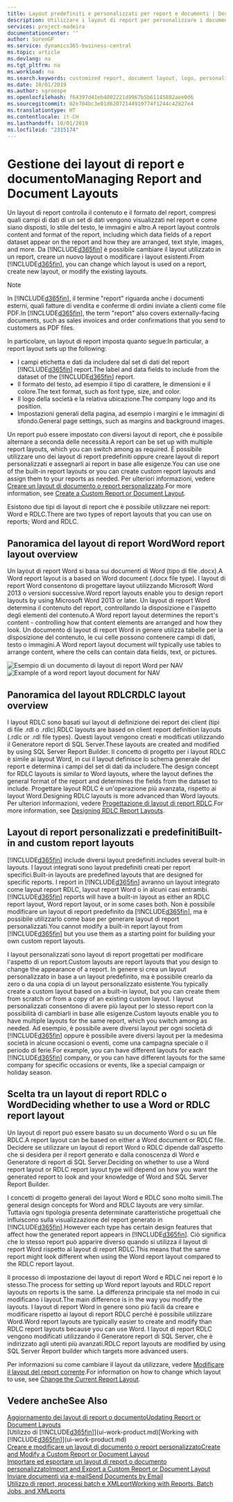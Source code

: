 ```yaml
---
title: Layout predefiniti e personalizzati per report e documenti | Documenti Microsoft
description: Utilizzare i layout di report per personalizzare i documenti, ad esempio, per personalizzare il carattere, il logo o le impostazioni della pagina di file PDF da inviare ai clienti.
services: project-madeira
documentationcenter: ''
author: SorenGP
ms.service: dynamics365-business-central
ms.topic: article
ms.devlang: na
ms.tgt_pltfrm: na
ms.workload: na
ms.search.keywords: customized report, document layout, logo, personalize
ms.date: 10/01/2019
ms.author: sgroespe
ms.openlocfilehash: f64397d41eb4002221d9967b5b61145882aee0d6
ms.sourcegitcommit: 02e704bc3e01d62072144919774f1244c42827e4
ms.translationtype: HT
ms.contentlocale: it-CH
ms.lasthandoff: 10/01/2019
ms.locfileid: "2315174"
---
```

# <a name="managing-report-and-document-layouts"></a><span data-ttu-id="c362b-103">Gestione dei layout di report e documento</span><span class="sxs-lookup"><span data-stu-id="c362b-103">Managing Report and Document Layouts</span></span>
<span data-ttu-id="c362b-104">Un layout di report controlla il contenuto e il formato del report, compresi quali campi di dati di un set di dati vengono visualizzati nel report e come siano disposti, lo stile del testo, le immagini e altro.</span><span class="sxs-lookup"><span data-stu-id="c362b-104">A report layout controls content and format of the report, including which data fields of a report dataset appear on the report and how they are arranged, text style, images, and more.</span></span> <span data-ttu-id="c362b-105">Da [!INCLUDE[d365fin](includes/d365fin_md.md)] è possibile cambiare il layout utilizzato in un report, creare un nuovo layout o modificare i layout esistenti.</span><span class="sxs-lookup"><span data-stu-id="c362b-105">From [!INCLUDE[d365fin](includes/d365fin_md.md)], you can change which layout is used on a report, create new layout, or modify the existing layouts.</span></span>

> [!NOTE]  
>   <span data-ttu-id="c362b-106">In [!INCLUDE[d365fin](includes/d365fin_md.md)], il termine "report" riguarda anche i documenti esterni, quali fatture di vendita e conferme di ordini inviate a clienti come file PDF.</span><span class="sxs-lookup"><span data-stu-id="c362b-106">In [!INCLUDE[d365fin](includes/d365fin_md.md)], the term "report" also covers externally-facing documents, such as sales invoices and order confirmations that you send to customers as PDF files.</span></span>

<span data-ttu-id="c362b-107">In particolare, un layout di report imposta quanto segue:</span><span class="sxs-lookup"><span data-stu-id="c362b-107">In particular, a report layout sets up the following:</span></span>

* <span data-ttu-id="c362b-108">I campi etichetta e dati da includere dal set di dati del report [!INCLUDE[d365fin](includes/d365fin_md.md)] report.</span><span class="sxs-lookup"><span data-stu-id="c362b-108">The label and data fields to include from the dataset of the [!INCLUDE[d365fin](includes/d365fin_md.md)] report.</span></span>
* <span data-ttu-id="c362b-109">Il formato del testo, ad esempio il tipo di carattere, le dimensioni e il colore.</span><span class="sxs-lookup"><span data-stu-id="c362b-109">The text format, such as font type, size, and color.</span></span>
* <span data-ttu-id="c362b-110">Il logo della società e la relativa ubicazione.</span><span class="sxs-lookup"><span data-stu-id="c362b-110">The company logo and its position.</span></span>
* <span data-ttu-id="c362b-111">Impostazioni generali della pagina, ad esempio i margini e le immagini di sfondo.</span><span class="sxs-lookup"><span data-stu-id="c362b-111">General page settings, such as margins and background images.</span></span>

<span data-ttu-id="c362b-112">Un report può essere impostato con diversi layout di report, che è possibile alternare a seconda delle necessità.</span><span class="sxs-lookup"><span data-stu-id="c362b-112">A report can be set up with multiple report layouts, which you can switch among as required.</span></span> <span data-ttu-id="c362b-113">È possibile utilizzare uno dei layout di report predefiniti oppure creare layout di report personalizzati e assegnarli ai report in base alle esigenze.</span><span class="sxs-lookup"><span data-stu-id="c362b-113">You can use one of the built-in report layouts or you can create custom report layouts and assign them to your reports as needed.</span></span> <span data-ttu-id="c362b-114">Per ulteriori informazioni, vedere [Creare un layout di documento o report personalizzato](ui-how-create-custom-report-layout.md).</span><span class="sxs-lookup"><span data-stu-id="c362b-114">For more information, see [Create a Custom Report or Document Layout](ui-how-create-custom-report-layout.md).</span></span>

<span data-ttu-id="c362b-115">Esistono due tipi di layout di report che è possibile utilizzare nei report: Word e RDLC.</span><span class="sxs-lookup"><span data-stu-id="c362b-115">There are two types of report layouts that you can use on reports; Word and RDLC.</span></span>

## <a name="word-report-layout-overview"></a><span data-ttu-id="c362b-116">Panoramica del layout di report Word</span><span class="sxs-lookup"><span data-stu-id="c362b-116">Word report layout overview</span></span>
<span data-ttu-id="c362b-117">Un layout di report Word si basa sui documenti di Word (tipo di file .docx).</span><span class="sxs-lookup"><span data-stu-id="c362b-117">A Word report layout is a based on Word document (.docx file type).</span></span> <span data-ttu-id="c362b-118">I layout di report Word consentono di progettare layout utilizzando Microsoft Word 2013 o versioni successive.</span><span class="sxs-lookup"><span data-stu-id="c362b-118">Word report layouts enable you to design report layouts by using Microsoft Word 2013 or later.</span></span> <span data-ttu-id="c362b-119">Un layout di report Word determina il contenuto del report, controllando la disposizione e l'aspetto degli elementi del contenuto.</span><span class="sxs-lookup"><span data-stu-id="c362b-119">A Word report layout determines the report's content - controlling how that content elements are arranged and how they look.</span></span> <span data-ttu-id="c362b-120">Un documento di layout di report Word in genere utilizza tabelle per la disposizione del contenuto, le cui celle possono contenere campi di dati, testo o immagini.</span><span class="sxs-lookup"><span data-stu-id="c362b-120">A Word report layout document will typically use tables to arrange content, where the cells can contain data fields, text, or pictures.</span></span>

 <span data-ttu-id="c362b-121">![Esempio di un documento di layout di report Word per NAV](media/nav_wordreportlayout_edit_in_word_example.png "NAV_WordReportLayout_Edit_In_Word_Example")</span><span class="sxs-lookup"><span data-stu-id="c362b-121">![Example of a word report layout document for NAV](media/nav_wordreportlayout_edit_in_word_example.png "NAV_WordReportLayout_Edit_In_Word_Example")</span></span>  

## <a name="rdlc-layout-overview"></a><span data-ttu-id="c362b-122">Panoramica del layout RDLC</span><span class="sxs-lookup"><span data-stu-id="c362b-122">RDLC layout overview</span></span>
<span data-ttu-id="c362b-123">I layout RDLC sono basati sui layout di definizione dei report dei client (tipi di file .rdl o .rdlc).</span><span class="sxs-lookup"><span data-stu-id="c362b-123">RDLC layouts are based on client report definition layouts (.rdlc or .rdl file types).</span></span> <span data-ttu-id="c362b-124">Questi layout vengono creati e modificati utilizzando il Generatore report di SQL Server.</span><span class="sxs-lookup"><span data-stu-id="c362b-124">These layouts are created and modified by using SQL Server Report Builder.</span></span> <span data-ttu-id="c362b-125">Il concetto di progetto per i layout RDLC è simile ai layout Word, in cui il layout definisce lo schema generale del report e determina i campi del set di dati da includere.</span><span class="sxs-lookup"><span data-stu-id="c362b-125">The design concept for RDLC layouts is similar to Word layouts, where the layout defines the general format of the report and determines the fields from the dataset to include.</span></span> <span data-ttu-id="c362b-126">Progettare layout RDLC è un'operazione più avanzata, rispetto ai layout Word.</span><span class="sxs-lookup"><span data-stu-id="c362b-126">Designing RDLC layouts is more advanced than Word layouts.</span></span> <span data-ttu-id="c362b-127">Per ulteriori informazioni, vedere [Progettazione di layout di report RDLC](/dynamics-nav/Designing-RDLC-Report-Layouts).</span><span class="sxs-lookup"><span data-stu-id="c362b-127">For more information, see [Designing RDLC Report Layouts](/dynamics-nav/Designing-RDLC-Report-Layouts).</span></span>

## <a name="built-in-and-custom-report-layouts"></a><span data-ttu-id="c362b-128">Layout di report personalizzati e predefiniti</span><span class="sxs-lookup"><span data-stu-id="c362b-128">Built-in and custom report layouts</span></span>
[!INCLUDE[d365fin](includes/d365fin_md.md)] <span data-ttu-id="c362b-129">include diversi layout predefiniti.</span><span class="sxs-lookup"><span data-stu-id="c362b-129">includes several built-in layouts.</span></span> <span data-ttu-id="c362b-130">I layout integrati sono layout predefiniti creati per report specifici.</span><span class="sxs-lookup"><span data-stu-id="c362b-130">Built-in layouts are predefined layouts that are designed for specific reports.</span></span> <span data-ttu-id="c362b-131">I report in [!INCLUDE[d365fin](includes/d365fin_md.md)] avranno un layout integrato come layout report RDLC, layout report Word o in alcuni casi entrambi.</span><span class="sxs-lookup"><span data-stu-id="c362b-131">[!INCLUDE[d365fin](includes/d365fin_md.md)] reports will have a built-in layout as either an RDLC report layout, Word report layout, or in some cases both.</span></span> <span data-ttu-id="c362b-132">Non è possibile modificare un layout di report predefinito da [!INCLUDE[d365fin](includes/d365fin_md.md)], ma è possibile utilizzarlo come base per generare layout di report personalizzati.</span><span class="sxs-lookup"><span data-stu-id="c362b-132">You cannot modify a built-in report layout from [!INCLUDE[d365fin](includes/d365fin_md.md)] but you use them as a starting point for building your own custom report layouts.</span></span>

<span data-ttu-id="c362b-133">I layout personalizzati sono layout di report progettati per modificare l'aspetto di un report.</span><span class="sxs-lookup"><span data-stu-id="c362b-133">Custom layouts are report layouts that you design to change the appearance of a report.</span></span> <span data-ttu-id="c362b-134">In genere si crea un layout personalizzato in base a un layout predefinito, ma è possibile crearlo da zero o da una copia di un layout personalizzato esistente.</span><span class="sxs-lookup"><span data-stu-id="c362b-134">You typically create a custom layout based on a built-in layout, but you can create them from scratch or from a copy of an existing custom layout.</span></span> <span data-ttu-id="c362b-135">I layout personalizzati consentono di avere più layout per lo stesso report con la possibilità di cambiarli in base alle esigenze.</span><span class="sxs-lookup"><span data-stu-id="c362b-135">Custom layouts enable you to have multiple layouts for the same report, which you switch among as needed.</span></span> <span data-ttu-id="c362b-136">Ad esempio, è possibile avere diversi layout per ogni società di [!INCLUDE[d365fin](includes/d365fin_md.md)] oppure è possibile avere diversi layout per la medesima società in alcune occasioni o eventi, come una campagna speciale o il periodo di ferie.</span><span class="sxs-lookup"><span data-stu-id="c362b-136">For example, you can have different layouts for each [!INCLUDE[d365fin](includes/d365fin_md.md)] company, or you can have different layouts for the same company for specific occasions or events, like a special campaign or holiday season.</span></span>

## <a name="deciding-whether-to-use-a-word-or-rdlc-report-layout"></a><span data-ttu-id="c362b-137">Scelta tra un layout di report RDLC o Word</span><span class="sxs-lookup"><span data-stu-id="c362b-137">Deciding whether to use a Word or RDLC report layout</span></span>
<span data-ttu-id="c362b-138">Un layout di report può essere basato su un documento Word o su un file RDLC.</span><span class="sxs-lookup"><span data-stu-id="c362b-138">A report layout can be based on either a Word document or RDLC file.</span></span> <span data-ttu-id="c362b-139">Decidere se utilizzare un layout di report Word o RDLC dipende dall'aspetto che si desidera per il report generato e dalla conoscenza di Word e Generatore di report di SQL Server.</span><span class="sxs-lookup"><span data-stu-id="c362b-139">Deciding on whether to use a Word report layout or RDLC report layout type will depend on how you want the generated report to look and your knowledge of Word and SQL Server Report Builder.</span></span>

<span data-ttu-id="c362b-140">I concetti di progetto generali dei layout Word e RDLC sono molto simili.</span><span class="sxs-lookup"><span data-stu-id="c362b-140">The general design concepts for Word and RDLC layouts are very similar.</span></span> <span data-ttu-id="c362b-141">Tuttavia ogni tipologia presenta determinate caratteristiche progettuali che influiscono sulla visualizzazione del report generato in [!INCLUDE[d365fin](includes/d365fin_md.md)].</span><span class="sxs-lookup"><span data-stu-id="c362b-141">However each type has certain design features that affect how the generated report appears in [!INCLUDE[d365fin](includes/d365fin_md.md)].</span></span> <span data-ttu-id="c362b-142">Ciò significa che lo stesso report può apparire diverso quando si utilizza il layout di report Word rispetto al layout di report RDLC.</span><span class="sxs-lookup"><span data-stu-id="c362b-142">This means that the same report might look different when using the Word report layout compared to the RDLC report layout.</span></span>

<span data-ttu-id="c362b-143">Il processo di impostazione dei layout di report Word e RDLC nei report è lo stesso.</span><span class="sxs-lookup"><span data-stu-id="c362b-143">The process for setting up Word report layouts and RDLC report layouts on reports is the same.</span></span> <span data-ttu-id="c362b-144">La differenza principale sta nel modo in cui modificano i layout.</span><span class="sxs-lookup"><span data-stu-id="c362b-144">The main difference is in the way you modify the layouts.</span></span> <span data-ttu-id="c362b-145">I layout di report Word in genere sono più facili da creare e modificare rispetto ai layout di report RDLC perché è possibile utilizzare Word.</span><span class="sxs-lookup"><span data-stu-id="c362b-145">Word report layouts are typically easier to create and modify than RDLC report layouts because you can use Word.</span></span> <span data-ttu-id="c362b-146">I layout di report RDLC vengono modificati utilizzando il Generatore report di SQL Server, che è indirizzato agli utenti più avanzati.</span><span class="sxs-lookup"><span data-stu-id="c362b-146">RDLC report layouts are modified by using SQL Server Report builder which targets more advanced users.</span></span>

<span data-ttu-id="c362b-147">Per informazioni su come cambiare il layout da utilizzare, vedere [Modificare il layout del report corrente](ui-how-change-layout-currently-used-report.md).</span><span class="sxs-lookup"><span data-stu-id="c362b-147">For information on how to change which layout to use, see [Change the Current Report Layout](ui-how-change-layout-currently-used-report.md).</span></span>

## <a name="see-also"></a><span data-ttu-id="c362b-148">Vedere anche</span><span class="sxs-lookup"><span data-stu-id="c362b-148">See Also</span></span>
[<span data-ttu-id="c362b-149">Aggiornamento dei layout di report o documento</span><span class="sxs-lookup"><span data-stu-id="c362b-149">Updating Report or Document Layouts</span></span>](ui-update-report-layouts.md)  
<span data-ttu-id="c362b-150">[Utilizzo di [!INCLUDE[d365fin](includes/d365fin_md.md)]](ui-work-product.md)</span><span class="sxs-lookup"><span data-stu-id="c362b-150">[Working with [!INCLUDE[d365fin](includes/d365fin_md.md)]](ui-work-product.md)</span></span>  
[<span data-ttu-id="c362b-151">Creare e modificare un layout di documento o report personalizzato</span><span class="sxs-lookup"><span data-stu-id="c362b-151">Create and Modify a Custom Report or Document Layout</span></span>](ui-how-create-custom-report-layout.md)  
[<span data-ttu-id="c362b-152">Importare ed esportare un layout di report o documento personalizzato</span><span class="sxs-lookup"><span data-stu-id="c362b-152">Import and Export a Custom Report or Document Layout</span></span>](ui-how-import-and-export-report-layout.md)  
[<span data-ttu-id="c362b-153">Inviare documenti via e-mail</span><span class="sxs-lookup"><span data-stu-id="c362b-153">Send Documents by Email</span></span>](ui-how-send-documents-email.md)  
[<span data-ttu-id="c362b-154">Utilizzo di report, processi batch e XMLport</span><span class="sxs-lookup"><span data-stu-id="c362b-154">Working with Reports, Batch Jobs, and XMLports</span></span>](ui-work-report.md)  

